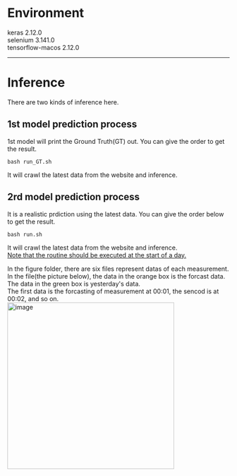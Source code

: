 # Environment
keras               2.12.0  
selenium            3.141.0  
tensorflow-macos    2.12.0  

****
# Inference
There are two kinds of inference here.

## 1st model prediction process
1st model will print the Ground Truth(GT) out.
You can give the order to get the result.
```
bash run_GT.sh
```
It will crawl the latest data from the website and inference.


## 2rd model prediction process
It is a realistic prdiction using the latest data.
You can give the order below to get the result.
```
bash run.sh
```
It will crawl the latest data from the website and inference.  
<ins> Note that the routine should be executed at the start of a day. </ins>


In the figure folder, there are six files represent datas of each measurement.  
In the file(the picture below), the data in the orange box is the forcast data.  
The data in the green box is yesterday's data.  
The first data is the forcasting of measurement at 00:01, the sencod is at 00:02, and so on.  
<img width="378" alt="image" src="https://github.com/Moyacaca/TSRI_Air-Quality-Prediction/assets/117159970/c9ca9522-3103-407a-9d4a-be782da6b0b0">

